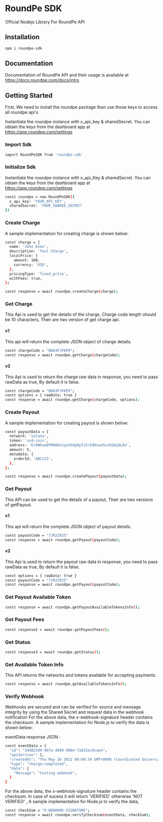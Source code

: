 
# RoundPe SDK

Official Nodejs Library For RoundPe API



## Installation

```bash
npm i roundpe-sdk
```

## Documentation

Documentation of RoundPe API and their usage is available at https://docs.roundpe.com/docs/intro

## Getting Started

First, We need to install the roundpe package than use those keys to access all roundpe api's

Instantiate the roundpe instance with x_api_key & sharedSecret. You can obtain the keys from the dashboard app at https://app.roundpe.com/settings

### Import Sdk

```bash
import RoundPeSDK from 'roundpe-sdk'
```

### Initialize Sdk

Instantiate the roundpe instance with x_api_Key & sharedSecret. You can obtain the keys from the dashboard app at https://app.roundpe.com/settings


```bash
const roundpe = new RoundPeSDK({
  x_api_key: 'YOUR_API_KEY',
  sharedSecret: 'YOUR_SHARED_SECRET'
})
```

### Create Charge

A sample implementation for creating charge is shown below:

```bash
const charge = {
  name: 'John Doeo',
  description: 'Test Charge',
  localPrice: {
    amount: 100,
    currency: 'USD',
  },
  pricingType: 'fixed_price',
  withFees: true,
};

const response = await roundpe.createCharge(charge);
```
### Get Charge

This Api is used to get the details of the charge, Charge code length should be 10 characters, 
Their are two version of get charge api.

#### v1
This api will return the complete JSON object of charge details.
```bash
const chargeCode = "B8A3FJPAP9";
const response = await roundpe.getCharge(chargeCode);
```

#### v2

This Api is used to return the charge raw data in response, you need to pass rawData as true, By default it is false.
```bash
const chargeCode = "B8A3FJPAP9";
const options = { rawData: true }
const response = await roundpe.getCharge(chargeCode, options);
```
### Create Payout

A sample implementation for creating payout is shown below:
```bash
const payoutData = {
  network: 'solana',
  token: 'usd-coin',
  address: 'Er8NhueQfM66HsCqzk5VpDpTi5rE9Kvuo5xJ6SA1ALAV',
  amount: 5,
  metadata: {
    orderId: 'ABC123',
  },
};

const response = await roundpe.createPayout(payoutData);
```
### Get Payout

This API can be used to get the details of a payout, Their are two versions of getPayout.

#### v1
This api will return the complete JSON object of payout details.

```bash
const payoutCode = "7JR2Z925"
const response = await roundpe.getPayout(payoutCode);
```

#### v2
This Api is used to return the payout raw data in response, you need to pass rawData as true, By default it is false.

```bash
const options = { rawData: true }
const payoutCode = "7JR2Z925"
const response = await roundpe.getPayout(payoutCode);
```

### Get Payout Available Token

```bash
const response = await roundpe.getPayoutAvailableTokensInfo();
```
### Get Payout Fees


```bash
const response2 = await roundpe.getPayoutFees();

```
### Get Status

```bash
const response3 = await roundpe.getStatus();

```
### Get Available Token Info

This API returns the networks and tokens available for accepting payments.
```bash
const response = await roundpe.getAvailableTokensInfo();
```
### Verify Webhook

Webhooks are secured and can be verified for source and message integrity by using the Shared Secret and request data in the webhook notification
For the above data, the x-webhook-signature header contains the checksum. A sample implementation for Node.js to verify the data is shown below:

eventData response JSON :

```bash
const eventData = {
  "id": "39d82189-96fa-4089-9884-7a815ac8caee",
  "apiVersion": 1,
  "createdAt": "Thu May 26 2022 08:09:34 GMT+0000 (Coordinated Universal Time)",
  "type": "charge:completed",
  "data": {
    "Message": "testing webhook", 
  }
}

```
For the above data, the x-webhook-signature header contains the checksum. In case of sucess it will return 'VERIFIED' otherwise 'NOT VERIFIED' , A sample implementation for Node.js to verify the data, 

```bash
const checkSum = "X-WEBHOOK-SIGNATURE";
const response = await roundpe.verifyChecksum(eventData, checkSum);
```
